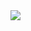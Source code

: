 <div align="left">
  <img align="center" src="https://github-readme-stats.vercel.app/api/top-langs/?username=pavelixo&hide=makefile%2Cdockerfile&bg_color=0000&title_color=4493f8&text_color=4493f8&border_color=0000&hide_progress=true&langs_count=100&layout=compact" />
</div>
